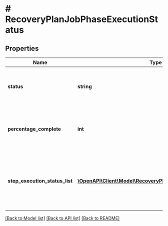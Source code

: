 # # RecoveryPlanJobPhaseExecutionStatus

## Properties

Name | Type | Description | Notes
------------ | ------------- | ------------- | -------------
**status** | **string** | Execution state of a phase of Recovery Plan Job execution. | [optional]
**percentage_complete** | **int** | Percentage completed for a phase of the Recovery Plan Job execution. | [optional]
**step_execution_status_list** | [**\OpenAPI\Client\Model\RecoveryPlanJobStepExecutionStatus[]**](RecoveryPlanJobStepExecutionStatus.md) | List of execution status of steps for a phase of the Recovery Plan Job execution. | [optional]

[[Back to Model list]](../../README.md#models) [[Back to API list]](../../README.md#endpoints) [[Back to README]](../../README.md)
